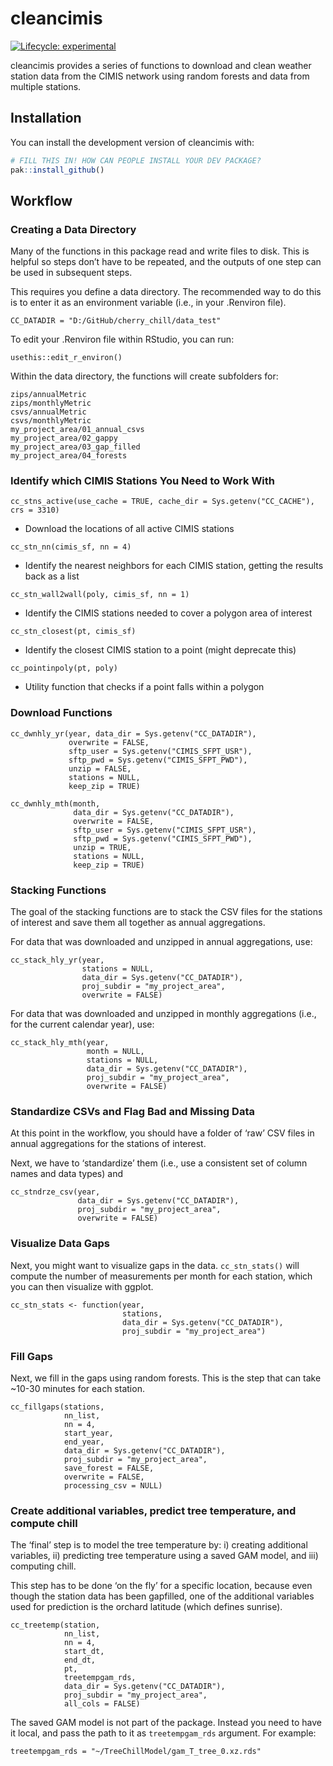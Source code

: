 
<!-- README.md is generated from README.Rmd. Please edit that file -->

# cleancimis

<!-- badges: start -->

[![Lifecycle:
experimental](https://img.shields.io/badge/lifecycle-experimental-orange.svg)](https://lifecycle.r-lib.org/articles/stages.html#experimental)
<!-- badges: end -->

cleancimis provides a series of functions to download and clean weather
station data from the CIMIS network using random forests and data from
multiple stations.

## Installation

You can install the development version of cleancimis with:

``` r
# FILL THIS IN! HOW CAN PEOPLE INSTALL YOUR DEV PACKAGE?
pak::install_github()
```

## Workflow

### Creating a Data Directory

Many of the functions in this package read and write files to disk. This
is helpful so steps don’t have to be repeated, and the outputs of one
step can be used in subsequent steps.

This requires you define a data directory. The recommended way to do
this is to enter it as an environment variable (i.e., in your .Renviron
file).

    CC_DATADIR = "D:/GitHub/cherry_chill/data_test"

To edit your .Renviron file within RStudio, you can run:

    usethis::edit_r_environ()

Within the data directory, the functions will create subfolders for:

    zips/annualMetric
    zips/monthlyMetric
    csvs/annualMetric
    csvs/monthlyMetric
    my_project_area/01_annual_csvs
    my_project_area/02_gappy
    my_project_area/03_gap_filled
    my_project_area/04_forests

### Identify which CIMIS Stations You Need to Work With

`cc_stns_active(use_cache = TRUE, cache_dir = Sys.getenv("CC_CACHE"), crs = 3310)`

- Download the locations of all active CIMIS stations

`cc_stn_nn(cimis_sf, nn = 4)`

- Identify the nearest neighbors for each CIMIS station, getting the
  results back as a list

`cc_stn_wall2wall(poly, cimis_sf, nn = 1)`

- Identify the CIMIS stations needed to cover a polygon area of interest

`cc_stn_closest(pt, cimis_sf)`

- Identify the closest CIMIS station to a point (might deprecate this)

`cc_pointinpoly(pt, poly)`

- Utility function that checks if a point falls within a polygon

### Download Functions

    cc_dwnhly_yr(year, data_dir = Sys.getenv("CC_DATADIR"), 
                 overwrite = FALSE, 
                 sftp_user = Sys.getenv("CIMIS_SFPT_USR"),
                 sftp_pwd = Sys.getenv("CIMIS_SFPT_PWD"),
                 unzip = FALSE,
                 stations = NULL,
                 keep_zip = TRUE)

    cc_dwnhly_mth(month,
                  data_dir = Sys.getenv("CC_DATADIR"),
                  overwrite = FALSE,
                  sftp_user = Sys.getenv("CIMIS_SFPT_USR"),
                  sftp_pwd = Sys.getenv("CIMIS_SFPT_PWD"),
                  unzip = TRUE,
                  stations = NULL,
                  keep_zip = TRUE)

### Stacking Functions

The goal of the stacking functions are to stack the CSV files for the
stations of interest and save them all together as annual aggregations.

For data that was downloaded and unzipped in annual aggregations, use:

    cc_stack_hly_yr(year,
                    stations = NULL,
                    data_dir = Sys.getenv("CC_DATADIR"),
                    proj_subdir = "my_project_area",
                    overwrite = FALSE)

For data that was downloaded and unzipped in monthly aggregations (i.e.,
for the current calendar year), use:

    cc_stack_hly_mth(year,
                     month = NULL,
                     stations = NULL,
                     data_dir = Sys.getenv("CC_DATADIR"),
                     proj_subdir = "my_project_area",
                     overwrite = FALSE) 

### Standardize CSVs and Flag Bad and Missing Data

At this point in the workflow, you should have a folder of ‘raw’ CSV
files in annual aggregations for the stations of interest.

Next, we have to ‘standardize’ them (i.e., use a consistent set of
column names and data types) and

    cc_stndrze_csv(year,
                   data_dir = Sys.getenv("CC_DATADIR"),
                   proj_subdir = "my_project_area",
                   overwrite = FALSE) 

### Visualize Data Gaps

Next, you might want to visualize gaps in the data. `cc_stn_stats()`
will compute the number of measurements per month for each station,
which you can then visualize with ggplot.

    cc_stn_stats <- function(year,
                             stations,
                             data_dir = Sys.getenv("CC_DATADIR"),
                             proj_subdir = "my_project_area") 

### Fill Gaps

Next, we fill in the gaps using random forests. This is the step that
can take ~10-30 minutes for each station.

    cc_fillgaps(stations,
                nn_list,
                nn = 4,
                start_year,
                end_year,
                data_dir = Sys.getenv("CC_DATADIR"),
                proj_subdir = "my_project_area",
                save_forest = FALSE,
                overwrite = FALSE,
                processing_csv = NULL)

  

### Create additional variables, predict tree temperature, and compute chill

The ‘final’ step is to model the tree temperature by: i) creating
additional variables, ii) predicting tree temperature using a saved GAM
model, and iii) computing chill.

This step has to be done ‘on the fly’ for a specific location, because
even though the station data has been gapfilled, one of the additional
variables used for prediction is the orchard latitude (which defines
sunrise).

    cc_treetemp(station,
                nn_list,
                nn = 4,
                start_dt,
                end_dt,
                pt,
                treetempgam_rds,
                data_dir = Sys.getenv("CC_DATADIR"),
                proj_subdir = "my_project_area",
                all_cols = FALSE)

The saved GAM model is not part of the package. Instead you need to have
it local, and pass the path to it as `treetempgam_rds` argument. For
example:

    treetempgam_rds = "~/TreeChillModel/gam_T_tree_0.xz.rds"
